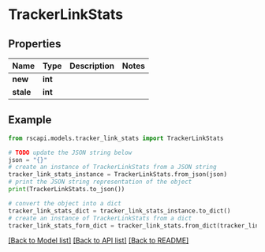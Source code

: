# TrackerLinkStats


## Properties

Name | Type | Description | Notes
------------ | ------------- | ------------- | -------------
**new** | **int** |  | 
**stale** | **int** |  | 

## Example

```python
from rscapi.models.tracker_link_stats import TrackerLinkStats

# TODO update the JSON string below
json = "{}"
# create an instance of TrackerLinkStats from a JSON string
tracker_link_stats_instance = TrackerLinkStats.from_json(json)
# print the JSON string representation of the object
print(TrackerLinkStats.to_json())

# convert the object into a dict
tracker_link_stats_dict = tracker_link_stats_instance.to_dict()
# create an instance of TrackerLinkStats from a dict
tracker_link_stats_form_dict = tracker_link_stats.from_dict(tracker_link_stats_dict)
```
[[Back to Model list]](../README.md#documentation-for-models) [[Back to API list]](../README.md#documentation-for-api-endpoints) [[Back to README]](../README.md)



